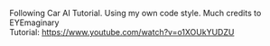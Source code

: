 Following Car AI Tutorial. Using my own code style. Much credits to EYEmaginary  
Tutorial: https://www.youtube.com/watch?v=o1XOUkYUDZU

